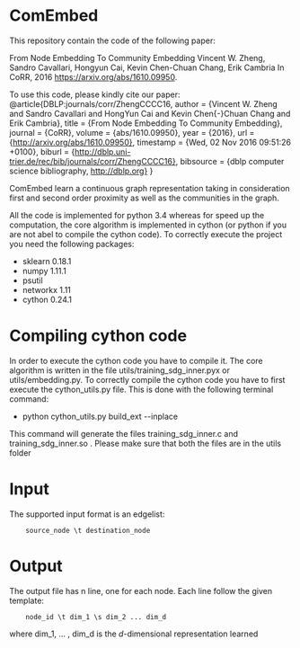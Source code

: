 # ComEmbed
This repository contain the code of the following paper:

From Node Embedding To Community Embedding 
Vincent W. Zheng, Sandro Cavallari, Hongyun Cai, Kevin Chen-Chuan Chang, Erik Cambria
In CoRR, 2016
https://arxiv.org/abs/1610.09950.

To use this code, please kindly cite our paper:
@article{DBLP:journals/corr/ZhengCCCC16,
  author    = {Vincent W. Zheng and
               Sandro Cavallari and
               HongYun Cai and
               Kevin Chen{-}Chuan Chang and
               Erik Cambria},
  title     = {From Node Embedding To Community Embedding},
  journal   = {CoRR},
  volume    = {abs/1610.09950},
  year      = {2016},
  url       = {http://arxiv.org/abs/1610.09950},
  timestamp = {Wed, 02 Nov 2016 09:51:26 +0100},
  biburl    = {http://dblp.uni-trier.de/rec/bib/journals/corr/ZhengCCCC16},
  bibsource = {dblp computer science bibliography, http://dblp.org}
}

ComEmbed learn a continuous graph representation taking in consideration first and second order proximity as well as the communities in the graph. 


All the code is implemented for python 3.4 whereas for speed up the computation, the core algorithm is implemented in cython (or python if you are not abel to compile the cython code).
To correctly execute the project you need the following packages:
 - sklearn 0.18.1
 - numpy 1.11.1
 - psutil
 - networkx 1.11
 - cython 0.24.1
 
 
# Compiling cython code
 In order to execute the cython code you have to compile it. The core algorithm is written in the file utils/training_sdg_inner.pyx or utils/embedding.py.
 To correctly compile the cython code you have to first execute the cython_utils.py file. 
 This is done with the following terminal command:
 
  - python cython_utils.py build_ext --inplace
  
 This command will generate the files training_sdg_inner.c and training_sdg_inner.so . Please make sure that both the files are in the utils folder 

# Input
The supported input format is an edgelist:

        source_node \t destination_node


# Output
The output file has n line, one for each node.
Each line follow the given template:

        node_id \t dim_1 \s dim_2 ... dim_d
 
where dim_1, ... , dim_d is the *d*-dimensional representation learned
